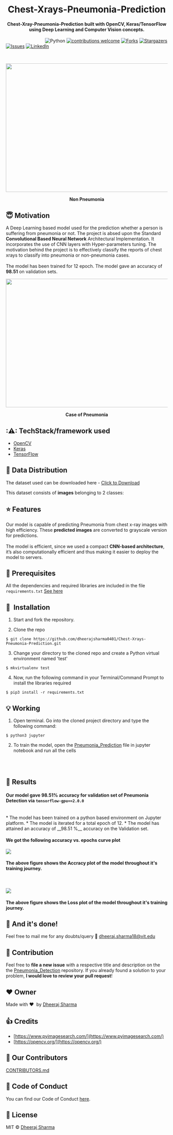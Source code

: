 
<h1 align="center">Chest-Xrays-Pneumonia-Prediction</h1>

<div align= "center">
  <h4>Chest-Xray-Pneumonia-Prediction built with OpenCV, Keras/TensorFlow using Deep Learning and Computer Vision concepts. </h4>
</div>

&nbsp;&nbsp;&nbsp;&nbsp;&nbsp;&nbsp;&nbsp;&nbsp;&nbsp;&nbsp;&nbsp;&nbsp;&nbsp;&nbsp;&nbsp;&nbsp;&nbsp;&nbsp;&nbsp;&nbsp;&nbsp;&nbsp;&nbsp;&nbsp;&nbsp;&nbsp;&nbsp;&nbsp;&nbsp;&nbsp;
![Python](https://img.shields.io/badge/python-v3.6+-blue.svg)
[![contributions welcome](https://img.shields.io/badge/contributions-welcome-brightgreen.svg?style=flat)](https://github.com/dheerajsharma0401/Chest-Xrays-Pneumonia-Prediction/issues)
[![Forks](https://img.shields.io/github/forks/dheerajsharma0401/Chest-Xrays-Pneumonia-Predictionsvg?logo=github)](https://github.com/dheerajsharma0401/Chest-Xrays-Pneumonia-Prediction/network/members)
[![Stargazers](https://img.shields.io/github/stars/dheerajsharma0401/Chest-Xrays-Pneumonia-Prediction.svg?logo=github)](https://github.com/dheerajsharma0401/Chest-Xrays-Pneumonia-Prediction/stargazers)
[![Issues](https://img.shields.io/github/issues/dheerajsharma0401/Chest-Xrays-Pneumonia-Prediction.svg?logo=github)](https://github.com/dheerajsharma0401/Chest-Xrays-Pneumonia-Prediction/issues)
[![LinkedIn](https://img.shields.io/badge/-LinkedIn-black.svg?style=flat-square&logo=linkedin&colorB=555)](https://www.linkedin.com/in/dheeraj-sharma-142bb0190/)

&nbsp;&nbsp;&nbsp;&nbsp;&nbsp;&nbsp;&nbsp;&nbsp;&nbsp;&nbsp;&nbsp;&nbsp;&nbsp;&nbsp;&nbsp;&nbsp;&nbsp;&nbsp;&nbsp;&nbsp;&nbsp;&nbsp;&nbsp;&nbsp;&nbsp;&nbsp;&nbsp;&nbsp;&nbsp;&nbsp;&nbsp;&nbsp;&nbsp;&nbsp;&nbsp;
<p align="center"><img src="https://github.com/dheerajsharma0401/Chest-Xrays-Pneumonia-Prediction/blob/main/Outputs/Non%20pneumonia.png" width="700" height="400"></p>
<p align="center"><b>Non Pneumonia</b></p>

## :innocent: Motivation
A Deep Learning based model used for the prediction whether a person is suffering from pneumonia or not. The project is absed upon the Standard __Convolutional Based Neural Network__ Architectural Implementation. It incorporates the use of CNN layers with Hyper-parameters tuning. The motivation behind the project is to effectively classify the reports of chest xrays to classify into pneumonia or non-pneumonia cases.
</br></br> The model has been trained for 12 epoch. The model gave an accuracy of __98.51__ on validation sets.




<!---Unable to communicate verbally is a disability. In order to communicate there are many ways, one of the most popular methods is the use of predefined sign languages. The purpose of this project is to bridge the __research gap__ and to contribute to recognize __American sign languages(ASL)__ with maximum efficiency. This repository focuses on the recognition of ASL in real time, converting predicted characters to sentences and output is generated in terms of voice formats. The system is trained by convolutional neural networks for the classification of __26 alphabets__ and one extra alphabet for null character. The proposed work has achieved an efficiency of __99.88%__ on the test set.--->


<p align="center"><img src="https://github.com/dheerajsharma0401/Chest-Xrays-Pneumonia-Prediction/blob/main/Outputs/pneumonia.png" width="700" height="400"></p>

<p align="center"><b>Case of Pneumonia</b></p>

## :⚠: TechStack/framework used

- [OpenCV](https://opencv.org/)
- [Keras](https://keras.io/)
- [TensorFlow](https://www.tensorflow.org/)


## :file_folder: Data Distribution
The dataset used can be downloaded here - [Click to Download](https://drive.google.com/drive/folders/1f6QGKHQ2rJD3jCrumAKXPbUg_Q8TenFz?usp=sharing)

This dataset consists of __images__ belonging to 2 classes:
<!---*	__Training Set: 12845 images__<br />
<p align="center"><img src="https://github.com/beingaryan/Sign-To-Speech-Conversion/blob/master/Analysis/train_data_distribution.png" ></br><b>Train Data Statistics</b></p>
<!---<br />![](Analysis/train_data_distribution.png)<br />--->

<!---*	__Test Set: 4368 images__<br />
<p align="center"><img src="https://github.com/beingaryan/Sign-To-Speech-Conversion/blob/master/Analysis/test_data_Distribution.png" ></br><b>Test Data Statistics</b></p>
<!---<br />![](Analysis/train_data_distribution.png)<br />--->



## :star: Features
Our model is capable of predicting Pneumonia from chest x-ray images with high efficiency. These __predicted images__ are converted to grayscale version for predictions.</br></br>
The model is efficient, since we used a compact __CNN-based architecture__, it’s also computationally efficient and thus making it easier to deploy the model to servers.
<!---
## 🎨 Feature Extraction
* Gaussian filter is used as a pre-processing technique to make the image smooth and eliminate all the irrelevat noise.
* Intensity is analyzed and Non-Maximum suppression is implemented to remove false edges.
* For a better pre-processed image data, double thresholding is implemented to consider only the strong edges in the images.
* All the weak edges are finally removed and only the strong edges are consdered for the further phases. <br />
<br />![](Analysis/fe.png)<br />
The above figure shows pre-processed image with extracted features which is sent to the model for classification.--->


## :key: Prerequisites

All the dependencies and required libraries are included in the file <code>requirements.txt</code> [See here](https://github.com/dheerajsharma0401/Chest-Xrays-Pneumonia-Prediction/blob/main/requirements.txt)

## 🚀&nbsp; Installation
1. Start and fork the repository.

2. Clone the repo
```
$ git clone https://github.com/dheerajsharma0401/Chest-Xrays-Pneumonia-Prediction.git
```

3. Change your directory to the cloned repo and create a Python virtual environment named 'test'
```
$ mkvirtualenv test
```

4. Now, run the following command in your Terminal/Command Prompt to install the libraries required
```
$ pip3 install -r requirements.txt
```

## :bulb: Working

1. Open terminal. Go into the cloned project directory and type the following command:
```
$ python3 jupyter
```

2. To train the model, open the [Pneumonia_Prediction](https://github.com/dheerajsharma0401/Chest-Xrays-Pneumonia-Prediction/blob/main/PNEUMONIA_DETECTION.ipynb) file in jupyter notebook and run all the cells </br>

</br></br>
## :key: Results 
#### Our model gave 98.51% accuracy for validation set of Pneumonia Detection via <code>tensorflow-gpu==2.0.0</code>
<br />
* The model has been trained on a python based environment on Jupyter platform.
* The model is iterated for a total epoch of 12. 
* The model has attained an accuracy of __98.51 %__ accuracy on the Validation set.

#### We got the following accuracy vs. epochs curve plot
![](https://github.com/dheerajsharma0401/Chest-Xrays-Pneumonia-Prediction/blob/main/Outputs/accuracy%20vs%20epochs.png)<br />
#### The above figure shows the Accracy plot of the model throughout it's training journey. 

<br /><br />![](https://github.com/dheerajsharma0401/Chest-Xrays-Pneumonia-Prediction/blob/main/Outputs/loss%20vs%20epochs.png)<br/>
#### The above figure shows the Loss plot of the model throughout it's training journey. 


## :clap: And it's done!
Feel free to mail me for any doubts/query 
:email: dheeraj.sharma18@vit.edu



## :handshake: Contribution
Feel free to **file a new issue** with a respective title and description on the the [Pneumonia_Detection](https://github.com/dheerajsharma0401/Chest-Xrays-Pneumonia-Prediction/issues) repository. If you already found a solution to your problem, **I would love to review your pull request**!


## :heart: Owner
Made with :heart:&nbsp;  by [Dheeraj Sharma](https://github.com/dheerajsharma0401)


## :+1: Credits
* [https://www.pyimagesearch.com/](https://www.pyimagesearch.com/)
* [https://opencv.org/](https://opencv.org/)


## :handshake: Our Contributors
[CONTRIBUTORS.md](/CONTRIBUTORS.md)

## :eyes: Code of Conduct

You can find our Code of Conduct [here](/CODE_OF_CONDUCT.md).


## :eyes: License
MIT © [Dheeraj Sharma](https://github.com/dheerajsharma0401/Chest-Xrays-Pneumonia-Prediction/blob/main/LICENSE)









